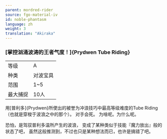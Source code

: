 ```yaml
---
parent: mordred-rider
source: fgo-material-iv
id: noble-phantasm
language: zh
weight: 3
translation: "Akiraka"
---
```


### [掌控汹涌波涛的王者气度！]{Prydwen Tube Riding}

<table>
  <tr><td>等级</td><td>A</td></tr>
  <tr><td>种类</td><td>对波宝具</td></tr>
  <tr><td>范围</td><td>1~5</td></tr>
  <tr><td>最大捕捉</td><td>10人</td></tr>
</table>

用[普利多]{Prydwen}所使出的被誉为冲浪技巧中最高等级难度的Tube Riding（也就是穿梭于波浪之中的那个）。
对手会死。
为啥呢。为什么呢。

恐怕，是驾驭普利多温所产生的波浪，
变成了某种类似于技能『魔力放出』般的状态了吧，
虽然这般推测到，不过也只是某种想法而已，也许是搞错了吧。
